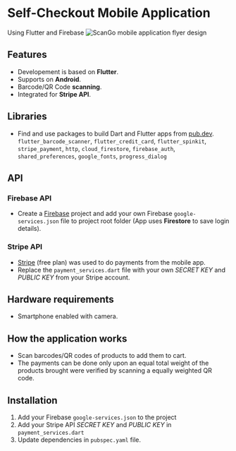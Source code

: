 # Self-Checkout Mobile Application 
Using Flutter and Firebase
![ScanGo mobile application flyer design](https://github.com/sunalii/Self-Checkout-Mobile-App/blob/master/assets/ScanGo%20Poster.png)

## Features
- Developement is based on **Flutter**.
- Supports on **Android**.
- Barcode/QR Code **scanning**.
- Integrated for **Stripe API**.

## Libraries
- Find and use packages to build Dart and Flutter apps from [pub.dev](https://pub.dev/). <br>
 ```flutter_barcode_scanner```, ```flutter_credit_card```, ```flutter_spinkit```, ```stripe_payment```, ```http```, ```cloud_firestore```, ```firebase_auth```, ```shared_preferences```, ```google_fonts```, ```progress_dialog```

## API
### Firebase API
- Create a [Firebase](https://firebase.google.com/) project and add your own Firebase  ```google-services.json``` file to project root folder (App uses **Firestore** to save login details).

### Stripe API
- [Stripe](https://stripe.com/) (free plan) was used to do payments from the mobile app.
- Replace the ```payment_services.dart``` file with your own *SECRET KEY* and *PUBLIC KEY* from your Stripe account.

## Hardware requirements
- Smartphone enabled with camera.

## How the application works
- Scan barcodes/QR codes of products to add them to cart.
- The payments can be done only upon an equal total weight of the products brought were verified by scanning a equally weighted QR code.

## Installation
1. Add your Firebase ```google-services.json``` to the project
2. Add your Stripe API *SECRET KEY* and *PUBLIC KEY* in ```payment_services.dart``` 
3. Update dependencies in ```pubspec.yaml``` file.
